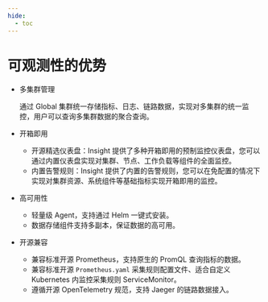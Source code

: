 ```yaml
---
hide:
  - toc
---
```


# 可观测性的优势

- 多集群管理

    通过 Global 集群统一存储指标、日志、链路数据，实现对多集群的统一监控，用户可以查询多集群数据的聚合查询。

- 开箱即用

    - 开源精选仪表盘：Insight 提供了多种开箱即用的预制监控仪表盘，您可以通过内置仪表盘实现对集群、节点、工作负载等组件的全面监控。
    - 内置告警规则：Insight 提供了内置的告警规则，您可以在免配置的情况下实现对集群资源、系统组件等基础指标实现开箱即用的监控。

- 高可用性

    - 轻量级 Agent，支持通过 Helm 一键式安装。
    - 数据存储组件支持多副本，保证数据的高可用。

- 开源兼容

    - 兼容标准开源 Prometheus，支持原生的 PromQL 查询指标的数据。
    - 兼容标准开源 `Prometheus.yaml` 采集规则配置文件、适合自定义 Kubernetes 内监控采集规则 ServiceMonitor。
    - 遵循开源 OpenTelemetry 规范，支持 Jaeger 的链路数据接入。
